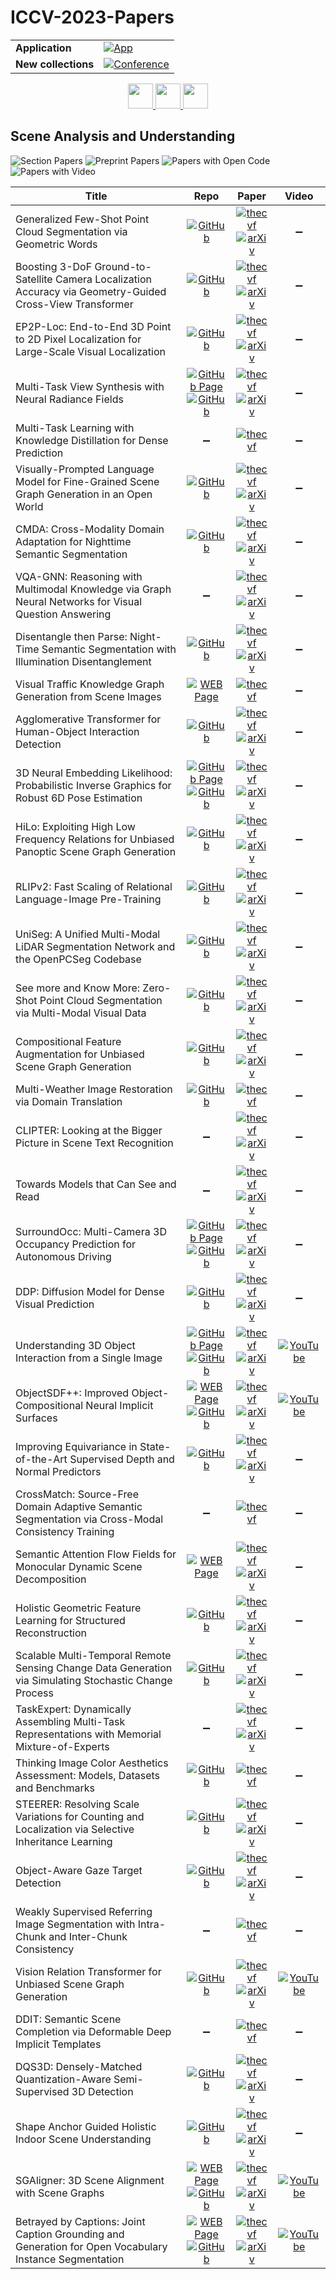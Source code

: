 # ICCV-2023-Papers

<table>
    <tr>
        <td><strong>Application</strong></td>
        <td>
            <a href="https://huggingface.co/spaces/DmitryRyumin/NewEraAI-Papers" style="float:left;">
                <img src="https://img.shields.io/badge/🤗-NewEraAI--Papers-FFD21F.svg" alt="App" />
            </a>
        </td>
    </tr>
    <tr>
        <td><strong>New collections</strong></td>
        <td>
            <a href="https://github.com/DmitryRyumin/ICCV-2023-Papers/blob/main/README.md">
                <img src="http://img.shields.io/badge/ICCV-2025-0073AE.svg" alt="Conference">
            </a>
        </td>
    </tr>
</table>

<div align="center">
    <a href="https://github.com/DmitryRyumin/ICCV-2023-Papers/blob/main/sections/2023/main/medical-and-biological-vision-cell-microscopy.md">
        <img src="https://cdn.jsdelivr.net/gh/DmitryRyumin/NewEraAI-Papers@main/images/left.svg" width="40" alt="" />
    </a>
    <a href="https://github.com/DmitryRyumin/ICCV-2023-25-Papers/blob/main/README_2023.md">
        <img src="https://cdn.jsdelivr.net/gh/DmitryRyumin/NewEraAI-Papers@main/images/home.svg" width="40" alt="" />
    </a>
    <a href="https://github.com/DmitryRyumin/ICCV-2023-Papers/blob/main/sections/2023/main/multimodal-learning.md">
        <img src="https://cdn.jsdelivr.net/gh/DmitryRyumin/NewEraAI-Papers@main/images/right.svg" width="40" alt="" />
    </a>
</div>

## Scene Analysis and Understanding

![Section Papers](https://img.shields.io/badge/Section%20Papers-40-42BA16) ![Preprint Papers](https://img.shields.io/badge/Preprint%20Papers-33-b31b1b) ![Papers with Open Code](https://img.shields.io/badge/Papers%20with%20Open%20Code-30-1D7FBF) ![Papers with Video](https://img.shields.io/badge/Papers%20with%20Video-5-FF0000)

| **Title** | **Repo** | **Paper** | **Video** |
|-----------|:--------:|:---------:|:---------:|
| Generalized Few-Shot Point Cloud Segmentation via Geometric Words | [![GitHub](https://img.shields.io/github/stars/Pixie8888/GFS-3DSeg_GWs?style=flat)](https://github.com/Pixie8888/GFS-3DSeg_GWs) | [![thecvf](https://img.shields.io/badge/pdf-thecvf-7395C5.svg)](https://openaccess.thecvf.com/content/ICCV2023/papers/Xu_Generalized_Few-Shot_Point_Cloud_Segmentation_via_Geometric_Words_ICCV_2023_paper.pdf) <br /> [![arXiv](https://img.shields.io/badge/arXiv-2309.11222-b31b1b.svg)](https://arxiv.org/abs/2309.11222) | :heavy_minus_sign: |
| Boosting 3-DoF Ground-to-Satellite Camera Localization Accuracy via Geometry-Guided Cross-View Transformer | [![GitHub](https://img.shields.io/github/stars/shiyujiao/Boosting3DoFAccuracy?style=flat)](https://github.com/shiyujiao/Boosting3DoFAccuracy) | [![thecvf](https://img.shields.io/badge/pdf-thecvf-7395C5.svg)](https://openaccess.thecvf.com/content/ICCV2023/papers/Shi_Boosting_3-DoF_Ground-to-Satellite_Camera_Localization_Accuracy_via_Geometry-Guided_Cross-View_Transformer_ICCV_2023_paper.pdf) <br /> [![arXiv](https://img.shields.io/badge/arXiv-2307.08015-b31b1b.svg)](https://arxiv.org/abs/2307.08015) | :heavy_minus_sign: |
| EP2P-Loc: End-to-End 3D Point to 2D Pixel Localization for Large-Scale Visual Localization | [![GitHub](https://img.shields.io/github/stars/minnjung/EP2P-Loc?style=flat)](https://github.com/minnjung/EP2P-Loc) | [![thecvf](https://img.shields.io/badge/pdf-thecvf-7395C5.svg)](https://openaccess.thecvf.com/content/ICCV2023/papers/Kim_EP2P-Loc_End-to-End_3D_Point_to_2D_Pixel_Localization_for_Large-Scale_ICCV_2023_paper.pdf) <br /> [![arXiv](https://img.shields.io/badge/arXiv-2309.07471-b31b1b.svg)](https://arxiv.org/abs/2309.07471) | :heavy_minus_sign: |
| Multi-Task View Synthesis with Neural Radiance Fields | [![GitHub Page](https://img.shields.io/badge/GitHub-Page-159957.svg)](https://zsh2000.github.io/mtvs.github.io/) <br /> [![GitHub](https://img.shields.io/github/stars/zsh2000/MuvieNeRF?style=flat)](https://github.com/zsh2000/MuvieNeRF) | [![thecvf](https://img.shields.io/badge/pdf-thecvf-7395C5.svg)](https://openaccess.thecvf.com/content/ICCV2023/papers/Zheng_Multi-task_View_Synthesis_with_Neural_Radiance_Fields_ICCV_2023_paper.pdf) <br /> [![arXiv](https://img.shields.io/badge/arXiv-2309.17450-b31b1b.svg)](https://arxiv.org/abs/2309.17450) | :heavy_minus_sign: |
| Multi-Task Learning with Knowledge Distillation for Dense Prediction | :heavy_minus_sign: | [![thecvf](https://img.shields.io/badge/pdf-thecvf-7395C5.svg)](https://openaccess.thecvf.com/content/ICCV2023/papers/Xu_Multi-Task_Learning_with_Knowledge_Distillation_for_Dense_Prediction_ICCV_2023_paper.pdf) | :heavy_minus_sign: |
| Visually-Prompted Language Model for Fine-Grained Scene Graph Generation in an Open World | [![GitHub](https://img.shields.io/github/stars/Yuqifan1117/CaCao?style=flat)](https://github.com/Yuqifan1117/CaCao) | [![thecvf](https://img.shields.io/badge/pdf-thecvf-7395C5.svg)](https://openaccess.thecvf.com/content/ICCV2023/papers/Yu_Visually-Prompted_Language_Model_for_Fine-Grained_Scene_Graph_Generation_in_an_ICCV_2023_paper.pdf) <br /> [![arXiv](https://img.shields.io/badge/arXiv-2303.13233-b31b1b.svg)](https://arxiv.org/abs/2303.13233) | :heavy_minus_sign: |
| CMDA: Cross-Modality Domain Adaptation for Nighttime Semantic Segmentation | [![GitHub](https://img.shields.io/github/stars/XiaRho/CMDA?style=flat)](https://github.com/XiaRho/CMDA) | [![thecvf](https://img.shields.io/badge/pdf-thecvf-7395C5.svg)](https://openaccess.thecvf.com/content/ICCV2023/papers/Xia_CMDA_Cross-Modality_Domain_Adaptation_for_Nighttime_Semantic_Segmentation_ICCV_2023_paper.pdf) <br /> [![arXiv](https://img.shields.io/badge/arXiv-2307.15942-b31b1b.svg)](https://arxiv.org/abs/2307.15942) | :heavy_minus_sign: |
| VQA-GNN: Reasoning with Multimodal Knowledge via Graph Neural Networks for Visual Question Answering | :heavy_minus_sign: | [![thecvf](https://img.shields.io/badge/pdf-thecvf-7395C5.svg)](https://openaccess.thecvf.com/content/ICCV2023/papers/Wang_VQA-GNN_Reasoning_with_Multimodal_Knowledge_via_Graph_Neural_Networks_for_ICCV_2023_paper.pdf) <br /> [![arXiv](https://img.shields.io/badge/arXiv-2205.11501-b31b1b.svg)](https://arxiv.org/abs/2205.11501) | :heavy_minus_sign: |
| Disentangle then Parse: Night-Time Semantic Segmentation with Illumination Disentanglement | [![GitHub](https://img.shields.io/github/stars/w1oves/DTP?style=flat)](https://github.com/w1oves/DTP) | [![thecvf](https://img.shields.io/badge/pdf-thecvf-7395C5.svg)](https://openaccess.thecvf.com/content/ICCV2023/papers/Wei_Disentangle_then_Parse_Night-time_Semantic_Segmentation_with_Illumination_Disentanglement_ICCV_2023_paper.pdf) <br /> [![arXiv](https://img.shields.io/badge/arXiv-2307.09362-b31b1b.svg)](https://arxiv.org/abs/2307.09362) | :heavy_minus_sign: |
| Visual Traffic Knowledge Graph Generation from Scene Images | [![WEB Page](https://img.shields.io/badge/WEB-Page-159957.svg)](http://www.nlpr.ia.ac.cn/pal/RS10K.html) <br /> | [![thecvf](https://img.shields.io/badge/pdf-thecvf-7395C5.svg)](https://openaccess.thecvf.com/content/ICCV2023/papers/Guo_Visual_Traffic_Knowledge_Graph_Generation_from_Scene_Images_ICCV_2023_paper.pdf) | :heavy_minus_sign: |
| Agglomerative Transformer for Human-Object Interaction Detection | [![GitHub](https://img.shields.io/github/stars/six6607/AGER?style=flat)](https://github.com/six6607/AGER) | [![thecvf](https://img.shields.io/badge/pdf-thecvf-7395C5.svg)](https://openaccess.thecvf.com/content/ICCV2023/papers/Tu_Agglomerative_Transformer_for_Human-Object_Interaction_Detection_ICCV_2023_paper.pdf) <br /> [![arXiv](https://img.shields.io/badge/arXiv-2308.08370-b31b1b.svg)](https://arxiv.org/abs/2308.08370) | :heavy_minus_sign: |
| 3D Neural Embedding Likelihood: Probabilistic Inverse Graphics for Robust 6D Pose Estimation | [![GitHub Page](https://img.shields.io/badge/GitHub-Page-159957.svg)](https://probcomp.github.io/nel/) <br /> [![GitHub](https://img.shields.io/github/stars/google-deepmind/threednel?style=flat)](https://github.com/google-deepmind/threednel) | [![thecvf](https://img.shields.io/badge/pdf-thecvf-7395C5.svg)](https://openaccess.thecvf.com/content/ICCV2023/papers/Zhou_3D_Neural_Embedding_Likelihood_Probabilistic_Inverse_Graphics_for_Robust_6D_ICCV_2023_paper.pdf) <br /> [![arXiv](https://img.shields.io/badge/arXiv-2302.03744-b31b1b.svg)](https://arxiv.org/abs/2302.03744) | :heavy_minus_sign: |
| HiLo: Exploiting High Low Frequency Relations for Unbiased Panoptic Scene Graph Generation | [![GitHub](https://img.shields.io/github/stars/franciszzj/HiLo?style=flat)](https://github.com/franciszzj/HiLo) | [![thecvf](https://img.shields.io/badge/pdf-thecvf-7395C5.svg)](https://openaccess.thecvf.com/content/ICCV2023/papers/Zhou_HiLo_Exploiting_High_Low_Frequency_Relations_for_Unbiased_Panoptic_Scene_ICCV_2023_paper.pdf) <br /> [![arXiv](https://img.shields.io/badge/arXiv-2303.15994-b31b1b.svg)](https://arxiv.org/abs/2303.15994) | :heavy_minus_sign: |
| RLIPv2: Fast Scaling of Relational Language-Image Pre-Training | [![GitHub](https://img.shields.io/github/stars/JacobYuan7/RLIPv2?style=flat)](https://github.com/JacobYuan7/RLIPv2) | [![thecvf](https://img.shields.io/badge/pdf-thecvf-7395C5.svg)](https://openaccess.thecvf.com/content/ICCV2023/papers/Yuan_RLIPv2_Fast_Scaling_of_Relational_Language-Image_Pre-Training_ICCV_2023_paper.pdf) <br /> [![arXiv](https://img.shields.io/badge/arXiv-2308.09351-b31b1b.svg)](https://arxiv.org/abs/2308.09351) | :heavy_minus_sign: |
| UniSeg: A Unified Multi-Modal LiDAR Segmentation Network and the OpenPCSeg Codebase | [![GitHub](https://img.shields.io/github/stars/PJLab-ADG/PCSeg?style=flat)](https://github.com/PJLab-ADG/PCSeg) | [![thecvf](https://img.shields.io/badge/pdf-thecvf-7395C5.svg)](https://openaccess.thecvf.com/content/ICCV2023/papers/Liu_UniSeg_A_Unified_Multi-Modal_LiDAR_Segmentation_Network_and_the_OpenPCSeg_ICCV_2023_paper.pdf) <br /> [![arXiv](https://img.shields.io/badge/arXiv-2309.05573-b31b1b.svg)](https://arxiv.org/abs/2309.05573) | :heavy_minus_sign: |
| See more and Know More: Zero-Shot Point Cloud Segmentation via Multi-Modal Visual Data | [![GitHub](https://img.shields.io/github/stars/4DVLab/See_More_Know_More?style=flat)](https://github.com/4DVLab/See_More_Know_More) | [![thecvf](https://img.shields.io/badge/pdf-thecvf-7395C5.svg)](https://openaccess.thecvf.com/content/ICCV2023/papers/Lu_See_More_and_Know_More_Zero-shot_Point_Cloud_Segmentation_via_ICCV_2023_paper.pdf) <br /> [![arXiv](https://img.shields.io/badge/arXiv-2307.10782-b31b1b.svg)](https://arxiv.org/abs/2307.10782) | :heavy_minus_sign: |
| Compositional Feature Augmentation for Unbiased Scene Graph Generation | [![GitHub](https://img.shields.io/github/stars/HKUST-LongGroup/CFA?style=flat)](https://github.com/HKUST-LongGroup/CFA) | [![thecvf](https://img.shields.io/badge/pdf-thecvf-7395C5.svg)](https://openaccess.thecvf.com/content/ICCV2023/papers/Li_Compositional_Feature_Augmentation_for_Unbiased_Scene_Graph_Generation_ICCV_2023_paper.pdf) <br /> [![arXiv](https://img.shields.io/badge/arXiv-2308.06712-b31b1b.svg)](https://arxiv.org/abs/2308.06712) | :heavy_minus_sign: |
| Multi-Weather Image Restoration via Domain Translation | [![GitHub](https://img.shields.io/github/stars/pwp1208/Domain_Translation_Multi-weather_Restoration?style=flat)](https://github.com/pwp1208/Domain_Translation_Multi-weather_Restoration) | [![thecvf](https://img.shields.io/badge/pdf-thecvf-7395C5.svg)](https://openaccess.thecvf.com/content/ICCV2023/papers/Patil_Multi-weather_Image_Restoration_via_Domain_Translation_ICCV_2023_paper.pdf) | :heavy_minus_sign: |
| CLIPTER: Looking at the Bigger Picture in Scene Text Recognition | :heavy_minus_sign: | [![thecvf](https://img.shields.io/badge/pdf-thecvf-7395C5.svg)](https://openaccess.thecvf.com/content/ICCV2023/papers/Aberdam_CLIPTER_Looking_at_the_Bigger_Picture_in_Scene_Text_Recognition_ICCV_2023_paper.pdf) <br /> [![arXiv](https://img.shields.io/badge/arXiv-2301.07464-b31b1b.svg)](https://arxiv.org/abs/2301.07464) | :heavy_minus_sign: |
| Towards Models that Can See and Read | :heavy_minus_sign: | [![thecvf](https://img.shields.io/badge/pdf-thecvf-7395C5.svg)](https://openaccess.thecvf.com/content/ICCV2023/papers/Ganz_Towards_Models_that_Can_See_and_Read_ICCV_2023_paper.pdf) <br /> [![arXiv](https://img.shields.io/badge/arXiv-2301.07389-b31b1b.svg)](https://arxiv.org/abs/2301.07389) | :heavy_minus_sign: |
| SurroundOcc: Multi-Camera 3D Occupancy Prediction for Autonomous Driving | [![GitHub Page](https://img.shields.io/badge/GitHub-Page-159957.svg)](https://weiyithu.github.io/SurroundOcc/) <br /> [![GitHub](https://img.shields.io/github/stars/weiyithu/SurroundOcc?style=flat)](https://github.com/weiyithu/SurroundOcc) | [![thecvf](https://img.shields.io/badge/pdf-thecvf-7395C5.svg)](https://openaccess.thecvf.com/content/ICCV2023/papers/Wei_SurroundOcc_Multi-camera_3D_Occupancy_Prediction_for_Autonomous_Driving_ICCV_2023_paper.pdf) <br /> [![arXiv](https://img.shields.io/badge/arXiv-2303.09551-b31b1b.svg)](https://arxiv.org/abs/2303.09551) | :heavy_minus_sign: |
| DDP: Diffusion Model for Dense Visual Prediction | [![GitHub](https://img.shields.io/github/stars/JiYuanFeng/DDP?style=flat)](https://github.com/JiYuanFeng/DDP) | [![thecvf](https://img.shields.io/badge/pdf-thecvf-7395C5.svg)](https://openaccess.thecvf.com/content/ICCV2023/papers/Ji_DDP_Diffusion_Model_for_Dense_Visual_Prediction_ICCV_2023_paper.pdf) <br /> [![arXiv](https://img.shields.io/badge/arXiv-2303.17559-b31b1b.svg)](https://arxiv.org/abs/2303.17559) | :heavy_minus_sign: |
| Understanding 3D Object Interaction from a Single Image | [![GitHub Page](https://img.shields.io/badge/GitHub-Page-159957.svg)](https://jasonqsy.github.io/3DOI/) <br /> [![GitHub](https://img.shields.io/github/stars/JasonQSY/3DOI?style=flat)](https://github.com/JasonQSY/3DOI) | [![thecvf](https://img.shields.io/badge/pdf-thecvf-7395C5.svg)](https://openaccess.thecvf.com/content/ICCV2023/papers/Qian_Understanding_3D_Object_Interaction_from_a_Single_Image_ICCV_2023_paper.pdf) <br /> [![arXiv](https://img.shields.io/badge/arXiv-2305.09664-b31b1b.svg)](https://arxiv.org/abs/2305.09664) | [![YouTube](https://img.shields.io/badge/YouTube-%23FF0000.svg?style=for-the-badge&logo=YouTube&logoColor=white)](https://www.youtube.com/watch?v=YDIL93XxHyk) |
| ObjectSDF++: Improved Object-Compositional Neural Implicit Surfaces | [![WEB Page](https://img.shields.io/badge/WEB-Page-159957.svg)](https://wuqianyi.top/objectsdf++) <br /> [![GitHub](https://img.shields.io/github/stars/QianyiWu/objectsdf_plus?style=flat)](https://github.com/QianyiWu/objectsdf_plus) | [![thecvf](https://img.shields.io/badge/pdf-thecvf-7395C5.svg)](https://openaccess.thecvf.com/content/ICCV2023/papers/Wu_ObjectSDF_Improved_Object-Compositional_Neural_Implicit_Surfaces_ICCV_2023_paper.pdf) <br /> [![arXiv](https://img.shields.io/badge/arXiv-2308.07868-b31b1b.svg)](https://arxiv.org/abs/2308.07868) | [![YouTube](https://img.shields.io/badge/YouTube-%23FF0000.svg?style=for-the-badge&logo=YouTube&logoColor=white)](https://www.youtube.com/watch?v=aR7TAW-tLkE) |
| Improving Equivariance in State-of-the-Art Supervised Depth and Normal Predictors | [![GitHub](https://img.shields.io/github/stars/mikuhatsune/equivariance?style=flat)](https://github.com/mikuhatsune/equivariance) | [![thecvf](https://img.shields.io/badge/pdf-thecvf-7395C5.svg)](https://openaccess.thecvf.com/content/ICCV2023/papers/Zhong_Improving_Equivariance_in_State-of-the-Art_Supervised_Depth_and_Normal_Predictors_ICCV_2023_paper.pdf) <br /> [![arXiv](https://img.shields.io/badge/arXiv-2309.16646-b31b1b.svg)](https://arxiv.org/abs/2309.16646) | :heavy_minus_sign: |
| CrossMatch: Source-Free Domain Adaptive Semantic Segmentation via Cross-Modal Consistency Training | :heavy_minus_sign: | [![thecvf](https://img.shields.io/badge/pdf-thecvf-7395C5.svg)](https://openaccess.thecvf.com/content/ICCV2023/papers/Yin_CrossMatch_Source-Free_Domain_Adaptive_Semantic_Segmentation_via_Cross-Modal_Consistency_Training_ICCV_2023_paper.pdf) | :heavy_minus_sign: |
| Semantic Attention Flow Fields for Monocular Dynamic Scene Decomposition | [![WEB Page](https://img.shields.io/badge/WEB-Page-159957.svg)](https://visual.cs.brown.edu/projects/semantic-attention-flow-fields-webpage/) | [![thecvf](https://img.shields.io/badge/pdf-thecvf-7395C5.svg)](https://openaccess.thecvf.com/content/ICCV2023/papers/Liang_Semantic_Attention_Flow_Fields_for_Monocular_Dynamic_Scene_Decomposition_ICCV_2023_paper.pdf) <br /> [![arXiv](https://img.shields.io/badge/arXiv-2303.01526-b31b1b.svg)](https://arxiv.org/abs/2303.01526) | :heavy_minus_sign: |
| Holistic Geometric Feature Learning for Structured Reconstruction | [![GitHub](https://img.shields.io/github/stars/Geo-Tell/F-Learn?style=flat)](https://github.com/Geo-Tell/F-Learn) | [![thecvf](https://img.shields.io/badge/pdf-thecvf-7395C5.svg)](https://openaccess.thecvf.com/content/ICCV2023/papers/Lu_Holistic_Geometric_Feature_Learning_for_Structured_Reconstruction_ICCV_2023_paper.pdf) <br /> [![arXiv](https://img.shields.io/badge/arXiv-2309.09622-b31b1b.svg)](https://arxiv.org/abs/2309.09622) | :heavy_minus_sign: |
| Scalable Multi-Temporal Remote Sensing Change Data Generation via Simulating Stochastic Change Process | [![GitHub](https://img.shields.io/github/stars/Z-Zheng/Changen?style=flat)](https://github.com/Z-Zheng/Changen) | [![thecvf](https://img.shields.io/badge/pdf-thecvf-7395C5.svg)](https://openaccess.thecvf.com/content/ICCV2023/papers/Zheng_Scalable_Multi-Temporal_Remote_Sensing_Change_Data_Generation_via_Simulating_Stochastic_ICCV_2023_paper.pdf) <br /> [![arXiv](https://img.shields.io/badge/arXiv-2309.17031-b31b1b.svg)](https://arxiv.org/abs/2309.17031) | :heavy_minus_sign: |
| TaskExpert: Dynamically Assembling Multi-Task Representations with Memorial Mixture-of-Experts | :heavy_minus_sign: | [![thecvf](https://img.shields.io/badge/pdf-thecvf-7395C5.svg)](https://openaccess.thecvf.com/content/ICCV2023/papers/Ye_TaskExpert_Dynamically_Assembling_Multi-Task_Representations_with_Memorial_Mixture-of-Experts_ICCV_2023_paper.pdf) <br /> [![arXiv](https://img.shields.io/badge/arXiv-2307.15324-b31b1b.svg)](https://arxiv.org/abs/2307.15324) | :heavy_minus_sign: |
| Thinking Image Color Aesthetics Assessment: Models, Datasets and Benchmarks | [![GitHub](https://img.shields.io/github/stars/woshidandan/Image-Color-Aesthetics-Assessment?style=flat)](https://github.com/woshidandan/Image-Color-Aesthetics-Assessment) | [![thecvf](https://img.shields.io/badge/pdf-thecvf-7395C5.svg)](https://openaccess.thecvf.com/content/ICCV2023/papers/He_Thinking_Image_Color_Aesthetics_Assessment_Models_Datasets_and_Benchmarks_ICCV_2023_paper.pdf) | :heavy_minus_sign: |
| STEERER: Resolving Scale Variations for Counting and Localization via Selective Inheritance Learning | [![GitHub](https://img.shields.io/github/stars/taohan10200/STEERER?style=flat)](https://github.com/taohan10200/STEERER) | [![thecvf](https://img.shields.io/badge/pdf-thecvf-7395C5.svg)](https://openaccess.thecvf.com/content/ICCV2023/papers/Han_STEERER_Resolving_Scale_Variations_for_Counting_and_Localization_via_Selective_ICCV_2023_paper.pdf) <br /> [![arXiv](https://img.shields.io/badge/arXiv-2308.10468-b31b1b.svg)](https://arxiv.org/abs/2308.10468) | :heavy_minus_sign: |
| Object-Aware Gaze Target Detection | [![GitHub](https://img.shields.io/github/stars/francescotonini/object-aware-gaze-target-detection?style=flat)](https://github.com/francescotonini/object-aware-gaze-target-detection) | [![thecvf](https://img.shields.io/badge/pdf-thecvf-7395C5.svg)](https://openaccess.thecvf.com/content/ICCV2023/papers/Tonini_Object-aware_Gaze_Target_Detection_ICCV_2023_paper.pdf) <br /> [![arXiv](https://img.shields.io/badge/arXiv-2307.09662-b31b1b.svg)](https://arxiv.org/abs/2307.09662) | :heavy_minus_sign: |
| Weakly Supervised Referring Image Segmentation with Intra-Chunk and Inter-Chunk Consistency | :heavy_minus_sign: | [![thecvf](https://img.shields.io/badge/pdf-thecvf-7395C5.svg)](https://openaccess.thecvf.com/content/ICCV2023/papers/Lee_Weakly_Supervised_Referring_Image_Segmentation_with_Intra-Chunk_and_Inter-Chunk_Consistency_ICCV_2023_paper.pdf) | :heavy_minus_sign: |
| Vision Relation Transformer for Unbiased Scene Graph Generation | [![GitHub](https://img.shields.io/github/stars/visinf/veto?style=flat)](https://github.com/visinf/veto) | [![thecvf](https://img.shields.io/badge/pdf-thecvf-7395C5.svg)](https://openaccess.thecvf.com/content/ICCV2023/papers/Sudhakaran_Vision_Relation_Transformer_for_Unbiased_Scene_Graph_Generation_ICCV_2023_paper.pdf) <br /> [![arXiv](https://img.shields.io/badge/arXiv-2308.09472-b31b1b.svg)](https://arxiv.org/abs/2308.09472) | [![YouTube](https://img.shields.io/badge/YouTube-%23FF0000.svg?style=for-the-badge&logo=YouTube&logoColor=white)](https://www.youtube.com/watch?v=N4YqmfDY-t0) |
| DDIT: Semantic Scene Completion via Deformable Deep Implicit Templates | :heavy_minus_sign: | [![thecvf](https://img.shields.io/badge/pdf-thecvf-7395C5.svg)](https://openaccess.thecvf.com/content/ICCV2023/papers/Li_DDIT_Semantic_Scene_Completion_via_Deformable_Deep_Implicit_Templates_ICCV_2023_paper.pdf) | :heavy_minus_sign: |
| DQS3D: Densely-Matched Quantization-Aware Semi-Supervised 3D Detection | [![GitHub](https://img.shields.io/github/stars/AIR-DISCOVER/DQS3D?style=flat)](https://github.com/AIR-DISCOVER/DQS3D) | [![thecvf](https://img.shields.io/badge/pdf-thecvf-7395C5.svg)](https://openaccess.thecvf.com/content/ICCV2023/papers/Gao_DQS3D_Densely-matched_Quantization-aware_Semi-supervised_3D_Detection_ICCV_2023_paper.pdf) <br /> [![arXiv](https://img.shields.io/badge/arXiv-2304.13031-b31b1b.svg)](https://arxiv.org/abs/2304.13031) | :heavy_minus_sign: |
| Shape Anchor Guided Holistic Indoor Scene Understanding | [![GitHub](https://img.shields.io/github/stars/Geo-Tell/AncRec?style=flat)](https://github.com/Geo-Tell/AncRec) | [![thecvf](https://img.shields.io/badge/pdf-thecvf-7395C5.svg)](https://openaccess.thecvf.com/content/ICCV2023/papers/Dong_Shape_Anchor_Guided_Holistic_Indoor_Scene_Understanding_ICCV_2023_paper.pdf) <br /> [![arXiv](https://img.shields.io/badge/arXiv-2309.11133-b31b1b.svg)](https://arxiv.org/abs/2309.11133) | :heavy_minus_sign: |
| SGAligner: 3D Scene Alignment with Scene Graphs | [![WEB Page](https://img.shields.io/badge/WEB-Page-159957.svg)](https://sayandebsarkar.com/sgaligner/) <br /> [![GitHub](https://img.shields.io/github/stars/sayands/sgaligner?style=flat)](https://github.com/sayands/sgaligner) | [![thecvf](https://img.shields.io/badge/pdf-thecvf-7395C5.svg)](https://openaccess.thecvf.com/content/ICCV2023/papers/Sarkar_SGAligner_3D_Scene_Alignment_with_Scene_Graphs_ICCV_2023_paper.pdf) <br /> [![arXiv](https://img.shields.io/badge/arXiv-2304.14880-b31b1b.svg)](https://arxiv.org/abs/2304.14880) | [![YouTube](https://img.shields.io/badge/YouTube-%23FF0000.svg?style=for-the-badge&logo=YouTube&logoColor=white)](https://www.youtube.com/watch?v=Oq89hgocg4Q) |
| Betrayed by Captions: Joint Caption Grounding and Generation for Open Vocabulary Instance Segmentation | [![WEB Page](https://img.shields.io/badge/WEB-Page-159957.svg)](https://www.mmlab-ntu.com/project/betrayed_caption/index.html) <br /> [![GitHub](https://img.shields.io/github/stars/jianzongwu/betrayed-by-captions?style=flat)](https://github.com/jianzongwu/betrayed-by-captions) | [![thecvf](https://img.shields.io/badge/pdf-thecvf-7395C5.svg)](https://openaccess.thecvf.com/content/ICCV2023/papers/Wu_Betrayed_by_Captions_Joint_Caption_Grounding_and_Generation_for_Open_ICCV_2023_paper.pdf) <br /> [![arXiv](https://img.shields.io/badge/arXiv-2301.00805-b31b1b.svg)](https://arxiv.org/abs/2301.00805) | [![YouTube](https://img.shields.io/badge/YouTube-%23FF0000.svg?style=for-the-badge&logo=YouTube&logoColor=white)](https://www.youtube.com/watch?v=b8WuuvyGp3M) |
